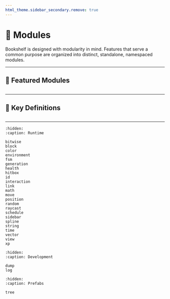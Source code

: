 ```yaml
---
html_theme.sidebar_secondary.remove: true
---
```


# 🧩 Modules

Bookshelf is designed with modularity in mind. Features that serve a common purpose are organized into distinct, standalone, namespaced modules.

---

## 🌟 Featured Modules

```{include} ../_templates/featured-modules.md
```

---

## 📖 Key Definitions

```{include} ../_templates/definitions.md
```

---

```{toctree}
:hidden:
:caption: Runtime

bitwise
block
color
environment
fsm
generation
health
hitbox
id
interaction
link
math
move
position
random
raycast
schedule
sidebar
spline
string
time
vector
view
xp
```

```{toctree}
:hidden:
:caption: Development

dump
log
```

```{toctree}
:hidden:
:caption: Prefabs

tree
```
